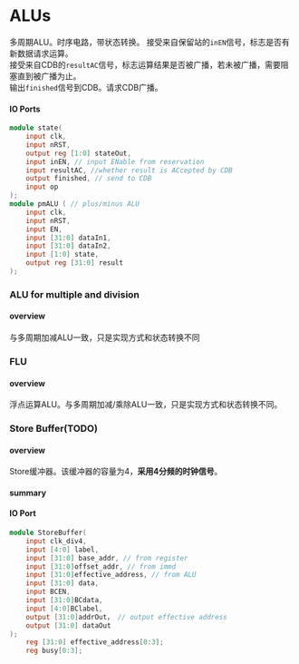 # ALUs
多周期ALU。时序电路，带状态转换。
接受来自保留站的`inEN`信号，标志是否有新数据请求运算。  
接受来自CDB的`resultAC`信号，标志运算结果是否被广播，若未被广播，需要阻塞直到被广播为止。  
输出`finished`信号到CDB。请求CDB广播。
#### IO Ports
``` verilog
module state(
    input clk,
    input nRST,
    output reg [1:0] stateOut,
    input inEN, // input ENable from reservation
    input resultAC, //whether result is ACcepted by CDB
    output finished, // send to CDB
    input op
);
module pmALU ( // plus/minus ALU
    input clk,
    input nRST,
    input EN,
    input [31:0] dataIn1,
    input [31:0] dataIn2,
    input [1:0] state,
    output reg [31:0] result
);
```
### ALU for multiple and division
#### overview
与多周期加减ALU一致，只是实现方式和状态转换不同
### FLU
#### overview
浮点运算ALU。与多周期加减/乘除ALU一致，只是实现方式和状态转换不同。
### Store Buffer(TODO)
#### overview
Store缓冲器。该缓冲器的容量为4，**采用4分频的时钟信号**。  
#### summary

#### IO Port
``` verilog
module StoreBuffer(
    input clk_div4,
    input [4:0] label,
    input [31:0] base_addr, // from register 
    input [31:0]offset_addr, // from immd
    input [31:0]effective_address, // from ALU
    input [31:0] data,
    input BCEN,
    input [31:0]BCdata,
    input [4:0]BClabel,
    output [31:0]addrOut， // output effective address
    output [31:0] dataOut
);
    reg [31:0] effective_address[0:3];
    reg busy[0:3];